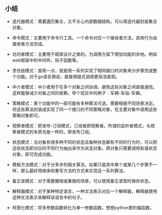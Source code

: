 ## 小结

- 迭代器模式：需要遍历集合，又不关心内部数据结构，可以用迭代器封装集合对象。

- 命令模式：主要用于命令行工具。一个命令对应一个接收者方法，具体行为由接收者方法完成。

- 访问者模式：主要用于框架设计之类的。为调用方留下增加功能的余地。例如web框架中的中间件，钩子函数等。

- 责任链模式：直观一点，就是用一系列实现了相同接口的对象来分步骤完成整个功能。对于go语言俩说，直接用链式调用更简洁直观。

- 中介者模式：中介者用于在多个对象之间协调，避免这些对象之间直接通信。这样能够减少对象之间的依赖。举个现实中的例子：车辆-车站-车辆。

- 策略模式：某个功能中的一部可能有多种算法可选，需要根据不同场景决定。将这些算法封装成实现了同一个接口的不同策略对象，在主要对象中调用这些策略对象即可。

- 观察者模式：即发布-订阅模式，订阅者即观察者。所谓的监听者模式，与观察者模式的本质也是一样的，即发布订阅。

- 状态模式：当对象有很多种不同的状态且每种状态都有不同的行为时，可以把这些状态即对应的不同行为抽出来作为状态对象。原对象只需要调用和谐状态对象，即可完成功能。

- 模板方法模式：对于分多步的相关算法，如果只是其中某个或某几个步骤不一样，那么最好用继承和重写方法的方式来实现这一系列算法。

- 备忘录模式：对于需要撤销或重做的场景，可以使用备忘录暂时保存状态。

- 解释器模式：对于某种特定语言，一种文法表示对应一个解释器，解释器使用这种文法表示来解释该语言中的句子。

- 柯里化模式：将多参数函数转化为单一参数函数。想想python里的偏函数。

